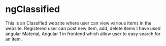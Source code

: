 # ngClassified

This is an Classified website where user can view various items in the website.  Registered user can post new item, add, delete items
I have used angular Material, Angular 1 in frontend which allow user to easy search for an item.
